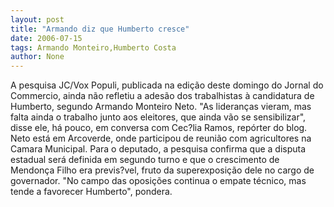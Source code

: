 ```yaml
---
layout: post
title: "Armando diz que Humberto cresce"
date: 2006-07-15
tags: Armando Monteiro,Humberto Costa
author: None
---
```

A pesquisa JC/Vox Populi, publicada na edição deste domingo do Jornal do Commercio, ainda não refletiu a adesão dos trabalhistas à candidatura de Humberto, segundo Armando Monteiro Neto. \"As lideranças vieram, mas falta ainda o trabalho junto aos eleitores, que ainda vão se sensibilizar\", disse ele, há pouco, em conversa com Cec?lia Ramos, repórter do blog. Neto está em Arcoverde, onde participou de reunião com agricultores na Camara Municipal. 
Para o deputado, a pesquisa confirma que a disputa estadual será definida em segundo turno e que o crescimento de Mendonça Filho era previs?vel, fruto da superexposição dele no cargo de governador. \"No campo das oposições continua o empate técnico, mas tende a favorecer Humberto\", pondera.  